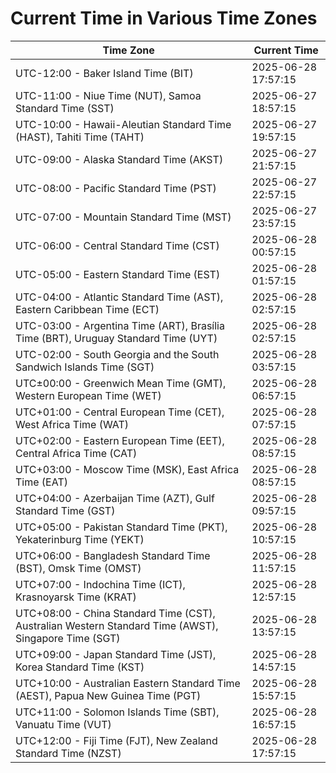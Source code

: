 # Current Time in Various Time Zones

| Time Zone | Current Time |
|-----------|--------------|
| UTC-12:00 - Baker Island Time (BIT) | 2025-06-28 17:57:15 |
| UTC-11:00 - Niue Time (NUT), Samoa Standard Time (SST) | 2025-06-27 18:57:15 |
| UTC-10:00 - Hawaii-Aleutian Standard Time (HAST), Tahiti Time (TAHT) | 2025-06-27 19:57:15 |
| UTC-09:00 - Alaska Standard Time (AKST) | 2025-06-27 21:57:15 |
| UTC-08:00 - Pacific Standard Time (PST) | 2025-06-27 22:57:15 |
| UTC-07:00 - Mountain Standard Time (MST) | 2025-06-27 23:57:15 |
| UTC-06:00 - Central Standard Time (CST) | 2025-06-28 00:57:15 |
| UTC-05:00 - Eastern Standard Time (EST) | 2025-06-28 01:57:15 |
| UTC-04:00 - Atlantic Standard Time (AST), Eastern Caribbean Time (ECT) | 2025-06-28 02:57:15 |
| UTC-03:00 - Argentina Time (ART), Brasília Time (BRT), Uruguay Standard Time (UYT) | 2025-06-28 02:57:15 |
| UTC-02:00 - South Georgia and the South Sandwich Islands Time (SGT) | 2025-06-28 03:57:15 |
| UTC±00:00 - Greenwich Mean Time (GMT), Western European Time (WET) | 2025-06-28 06:57:15 |
| UTC+01:00 - Central European Time (CET), West Africa Time (WAT) | 2025-06-28 07:57:15 |
| UTC+02:00 - Eastern European Time (EET), Central Africa Time (CAT) | 2025-06-28 08:57:15 |
| UTC+03:00 - Moscow Time (MSK), East Africa Time (EAT) | 2025-06-28 08:57:15 |
| UTC+04:00 - Azerbaijan Time (AZT), Gulf Standard Time (GST) | 2025-06-28 09:57:15 |
| UTC+05:00 - Pakistan Standard Time (PKT), Yekaterinburg Time (YEKT) | 2025-06-28 10:57:15 |
| UTC+06:00 - Bangladesh Standard Time (BST), Omsk Time (OMST) | 2025-06-28 11:57:15 |
| UTC+07:00 - Indochina Time (ICT), Krasnoyarsk Time (KRAT) | 2025-06-28 12:57:15 |
| UTC+08:00 - China Standard Time (CST), Australian Western Standard Time (AWST), Singapore Time (SGT) | 2025-06-28 13:57:15 |
| UTC+09:00 - Japan Standard Time (JST), Korea Standard Time (KST) | 2025-06-28 14:57:15 |
| UTC+10:00 - Australian Eastern Standard Time (AEST), Papua New Guinea Time (PGT) | 2025-06-28 15:57:15 |
| UTC+11:00 - Solomon Islands Time (SBT), Vanuatu Time (VUT) | 2025-06-28 16:57:15 |
| UTC+12:00 - Fiji Time (FJT), New Zealand Standard Time (NZST) | 2025-06-28 17:57:15 |

